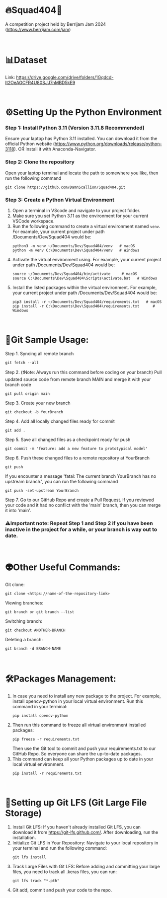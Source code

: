 # 🔥Squad404🚀
A competition project held by Berrijam Jam 2024 (https://www.berrijam.com/jam)

&nbsp;

# 📊Dataset
Link: https://drive.google.com/drive/folders/1Gqdcd-It2OeAGCFR4U80SJJ7nMBD5kE9

&nbsp;

# ⚙️Setting Up the Python Environment
### Step 1: Install Python 3.11 (Version 3.11.8 Recommended)
Ensure your laptop has Python 3.11 installed. 
You can download it from the official Python website (https://www.python.org/downloads/release/python-3118).
OR
Install it with Anaconda-Navigator.
### Step 2: Clone the repository
Open your laptop terminal and locate the path to somewhere you like, then run the following command
```
git clone https://github.com/DamnScallion/Squad404.git
```
### Step 3: Create a Python Virtual Environment
1. Open a terminal in VScode and navigate to your project folder.
2. Make sure you set Python 3.11 as the environment for your current VSCode workspace.
3. Run the following command to create a virtual environment named `venv`.
   For example, your current project under path /Documents/Dev/Squad404 would be:
   ```
   python3 -m venv ~/Documents/Dev/Squad404/venv   # macOS
   python -m venv C:\Documents\Dev\Squad404/venv   # Windows
   ```
4. Activate the virtual environment using.
   For example, your current project under path /Documents/Dev/Squad404 would be:
   ```
   source ~/Documents/Dev/Squad404/bin/activate     # macOS
   source C:\Documents\Dev\Squad404\Scripts\activate.bat   # Windows
   ```
5. Install the listed packages within the virtual environment.
   For example, your current project under path /Documents/Dev/Squad404 would be:
   ```
   pip3 install -r ~/Documents/Dev/Squad404/requirements.txt   # macOS
   pip install -r C:\Documents\Dev\Squad404\requirements.txt      # Windows
   ```

&nbsp;

# 👻Git Sample Usage:
Step 1. Syncing all remote branch
   ```
   git fetch --all
   ```
Step 2. (❗️Note: Always run this command before coding on your branch) Pull updated source code from remote branch MAIN and merge it with your branch code
   ```
   git pull origin main
   ```
Step 3. Create your new branch
   ```
   git checkout -b YourBranch
   ```
Step 4. Add all locally changed files ready for commit
   ```
   git add .
   ```
Step 5. Save all changed files as a checkpoint ready for push
   ```
   git commit -m 'feature: add a new feature to prototypical model'
   ```
Step 6. Push these changed files to a remote repository at YourBranch
   ```
   git push
   ```
   If you encounter a message 'fatal: The current branch YourBranch has no upstream branch.', you can run the following command
   ```
   git push -set-upstream YourBranch
   ```
Step 7. Go to our GitHub Repo and create a Pull Request. If you reviewed your code and it had no conflict with the 'main' branch, then you can merge it into 'main'.

### ⚠️Important note: Repeat Step 1 and Step 2 if you have been inactive in the project for a while, or your branch is way out to date.

&nbsp;

# 👽Other Useful Commands:
Git clone:
```
git clone <https://name-of-the-repository-link>
```
Viewing branches:
```
git branch or git branch --list
```
Switching branch:
```
git checkout ANOTHER-BRANCH
```
Deleting a branch:
```
git branch -d BRANCH-NAME
```

&nbsp;

# 🛠️Packages Management:

1. In case you need to install any new package to the project.
   For example, install opencv-python in your local virtual environment. Run this command in your terminal:
   ```
   pip install opencv-python
   ```
2. Then run this command to freeze all virtual environment installed packages:
   ```
   pip freeze -r requirements.txt
   ```
   Then use the Git tool to commit and push your requirements.txt to our GitHub Repo. So everyone can share the up-to-date packages.
3. This command can keep all your Python packages up to date in your local virtual environment.
   ```
   pip install -r requirements.txt
   ```

&nbsp;

# 🔧Setting up Git LFS (Git Large File Storage)
1. Install Git LFS: If you haven't already installed Git LFS, you can download it from https://git-lfs.github.com/. After downloading, run the installation.
2. Initialize Git LFS in Your Repository: Navigate to your local repository in your terminal and run the following command:
   ```
   git lfs install
   ```
3. Track Large Files with Git LFS: Before adding and committing your large files, you need to track all .keras files, you can run:
   ```
   git lfs track "*.pth"
   ```
4. Git add, commit and push your code to the repo.

